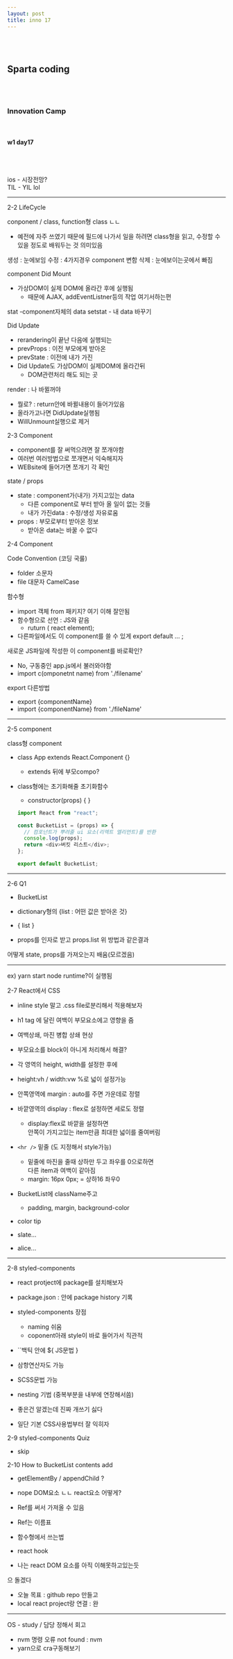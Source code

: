 ```yaml
---
layout: post
title: inno 17
---
```


<br><br>

## Sparta coding

<br><br>

### Innovation Camp

<br>

#### w1 day17

<br><br>

ios - 시장전망?<br>
TIL - YIL lol

---

2-2 LifeCycle

conponent / class, function형 class ㄴㄴ

- 예전에 자주 쓰였기 때문에
  필드에 나가서 일을 하려면 class형을
  읽고, 수정할 수 있을 정도로 배워두는 것 의미있음

생성 : 눈에보임
수정 : 4가지경우 component 변함
삭제 : 눈에보이는곳에서 빠짐

component Did Mount

- 가상DOM이 실제 DOM에 올라간 후에 실행됨
  - 때문에 AJAX, addEventListner등의 작업 여기서하는편

stat -component자체의 data
setstat - 내 data 바꾸기

Did Update

- rerandering이 끝난 다음에 실행되는
- prevProps : 이전 부모에게 받아온
- prevState : 이전에 내가 가진
- Did Update도 가상DOM이 실제DOM에 올라간뒤
  - DOM관련처리 해도 되는 곳

render : 나 바뀔꺼야

- 뭘로? : return안에 바뀔내용이 들어가있음
- 올라가고나면 DidUpdate실행됨
- WillUnmount실행으로 제거

2-3 Component

- component를 잘 써먹으려면 잘 쪼개야함
- 여러번 여러방법으로 쪼개면서 익숙해지자
- WEBsite에 들어가면 쪼개기 각 확인

state / props

- state : component가(내가) 가지고있는 data
  - 다른 component로 부터 받아 올 일이 없는 것들
  - 내가 가진data : 수정/생성 자유로움
- props : 부모로부터 받아온 정보
  - 받아온 data는 바꿀 수 없다

2-4 Component

Code Convention (코딩 국룰)

- folder 소문자
- file 대문자 CamelCase

함수형

- import 객체 from 패키지? 여기 이해 잘안됨
- 함수형으로 선언 : JS와 같음
  - ruturn ( react element);
- 다른파일에서도 이 component를 쓸 수 있게
  export default ... ;

새로운 JS파일에 작성한 이 component를 바로확인?

- No, 구동중인 app.js에서 불러와야함
- import c(omponetnt name) from './filename'

export 다른방법

- export {componentName}
- import {componentName} from './fileName'

---

2-5 component

class형 component

- class App extends React.Component {}

  - extends 뒤에 부모compo?

- class형에는 초기화해줄 초기화함수

  - constructor(props) { }

  ```javascript
  import React from "react";

  const BucketList = (props) => {
    // 컴포넌트가 뿌려줄 ui 요소(리엑트 엘리먼트)를 반환
    console.log(props);
    return <div>버킷 리스트</div>;
  };

  export default BucketList;
  ```

---

2-6 Q1

- BucketList

- dictionary형의 {list : 어떤 값은 받아온 것}
- { list }
- props를 인자로 받고 props.list 위 방법과 같은결과

어떻게 state, props를 가져오는지 배움(모르겠음)

---

ex) yarn start node runtime?이 실행됨

2-7 React에서 CSS

- inline style 말고 .css file로분리해서 적용해보자
- h1 tag 에 달린 여백이 부모요소에고 영향을 줌
- 여백상쇄, 마진 병합 상쇄 현상
- 부모요소를 block이 아니게 처리해서 해결?

- 각 영역의 height, width를 설정한 후에
- height:vh / width:vw %로 넓이 설정가능
- 안쪽영역에 margin : auto를 주면 가운데로 정렬
- 바깥영역의 display : flex로 설정하면 세로도 정렬
  - display:flex로 바깥을 설정하면<br>
    안쪽이 가지고있는 item만큼 최대한 넓이를 줄여버림
- `<hr />` 밑줄 (도 지정해서 style가능)<br>
  - 밑줄에 마진을 줄때 상하만 두고 좌우를 0으로하면<br>
    다른 item과 여백이 같아짐
  - margin: 16px 0px; = 상하16 좌우0
- BucketList에 className주고

  - padding, margin, background-color

- color tip
- slate...
- alice...

---

2-8 styled-components

- react protject에 package를 설치해보자
- package.json : 안에 package history 기록
- styled-components 장점
  - naming 쉬움
  - coponent아래 style이 바로 들어가서 직관적
- ``백틱 안에 ${ JS문법 }
- 삼항연산자도 가능
- SCSS문법 가능
- nesting 기법 (중복부분을 내부에 연장해서씀)

- 좋은건 알겠는데 진짜 개쓰기 싫다
- 일단 기본 CSS사용법부터 잘 익히자

2-9 styled-components Quiz

- skip

2-10 How to BucketList contents add

- getElementBy / appendChild ?
- nope DOM요소 ㄴㄴ react요소 어떻게?
- Ref를 써서 가져올 수 있음
- Ref는 이름표

- 함수형에서 쓰는법
- react hook

- 나는 react DOM 요소를 아직 이해못하고있는듯

으 돌겠다

- 오늘 목표 : github repo 만들고
- local react project랑 연결 : 완

---

OS - study / 담당 정해서 회고

- nvm 명령 오류 not found : nvm
- yarn으로 cra구동해보기
